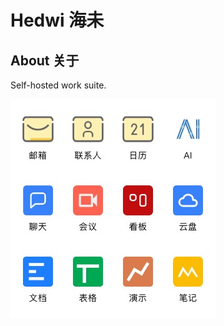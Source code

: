 # Hedwi 海未 

## About 关于
Self-hosted work suite.

![hedwi work suite](https://raw.githubusercontent.com/hedwi/.github/main/images/demo.png)
